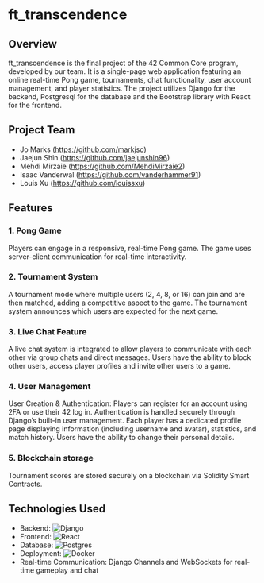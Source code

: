 # ft_transcendence
## Overview
ft_transcendence is the final project of the 42 Common Core program, developed by our team. It is a single-page web application featuring an online real-time Pong game, tournaments, chat functionality, user account management, and player statistics. The project utilizes Django for the backend, Postgresql for the database and the Bootstrap library with React for the frontend.

## Project Team
* Jo Marks (https://github.com/markjso)
* Jaejun Shin (https://github.com/jaejunshin96)
* Mehdi Mirzaie (https://github.com/MehdiMirzaie2)
* Isaac Vanderwal (https://github.com/vanderhammer91)
* Louis Xu (https://github.com/louissxu)

## Features
### 1. Pong Game
Players can engage in a responsive, real-time Pong game. The game uses server-client communication for real-time interactivity.

### 2. Tournament System
A tournament mode where multiple users (2, 4, 8, or 16) can join and are then matched, adding a competitive aspect to the game. The tournament system announces which users are expected for the next game.

### 3. Live Chat Feature
A live chat system is integrated to allow players to communicate with each other via group chats and direct messages. Users have the ability to block other users, access player profiles and  invite other users to a game.

### 4. User Management
User Creation & Authentication: Players can register for an account using 2FA or use their 42 log in. Authentication is handled securely through Django’s built-in user management. Each player has a dedicated profile page displaying information (including username and avatar), statistics, and match history. Users have the ability to change their personal details.

### 5. Blockchain storage
Tournament scores are stored securely on a blockchain via Solidity Smart Contracts.

## Technologies Used
* Backend: ![Django](https://img.shields.io/badge/django-%23092E20.svg?style=for-the-badge&logo=django&logoColor=white)
* Frontend: ![React](https://img.shields.io/badge/react-%2320232a.svg?style=for-the-badge&logo=react&logoColor=%2361DAFB)
* Database: ![Postgres](https://img.shields.io/badge/postgres-%23316192.svg?style=for-the-badge&logo=postgresql&logoColor=white)
* Deployment: ![Docker](https://img.shields.io/badge/docker-%230db7ed.svg?style=for-the-badge&logo=docker&logoColor=white)
* Real-time Communication: Django Channels and WebSockets for real-time gameplay and chat

